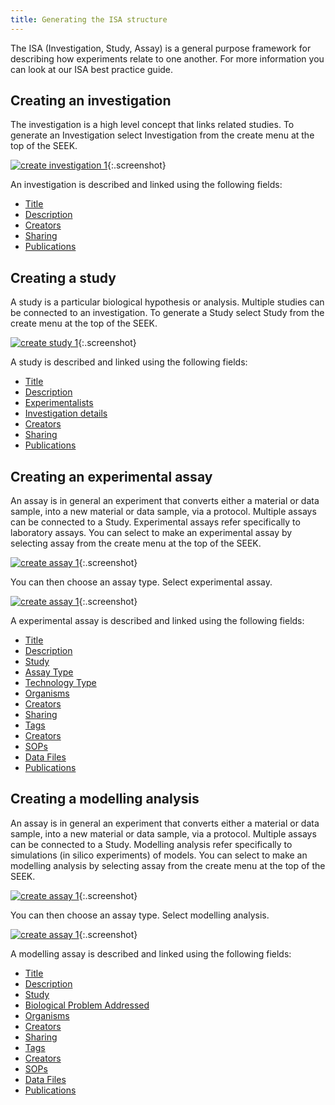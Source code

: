 ```yaml
---
title: Generating the ISA structure
---
```


The ISA (Investigation, Study, Assay) is a general purpose framework for describing how experiments relate to one another. For more information you can look at our ISA best practice guide.

## Creating an investigation
The investigation is a high level concept that links related studies. To generate an Investigation select Investigation from the create menu at the top of the SEEK.

[![create investigation 1](/images/user-guide/create_investigation_1.png)](/images/user-guide/create_investigation_1.png){:.screenshot}

An investigation is described and linked using the following fields:

* [Title](general-attributes#title)
* [Description](general-attributes#description)
* [Creators](general-attributes#creators)
* [Sharing](general-attributes#sharing)
* [Publications](general-attributes#publications)



## Creating a study
A study is a particular biological hypothesis or analysis. Multiple studies can be connected to an investigation. To generate a Study select Study from the create menu at the top of the SEEK.

[![create study 1](/images/user-guide/create_study_1.png)](/images/user-guide/create_study_1.png){:.screenshot}

A study is described and linked using the following fields:

* [Title](general-attributes.html#title)
* [Description](general-attributes.html#description)
* [Experimentalists](general-attributes.html#experimentalists)
* [Investigation details](general-attributes.html#investigation-details)
* [Creators](general-attributes.html#creators)
* [Sharing](general-attributes.html#sharing)
* [Publications](general-attributes.html#publications)

## Creating an experimental assay
An assay is in general an experiment that converts either a material or data sample, into a new material or data sample, via a protocol. Multiple assays can be connected to a Study. Experimental assays refer specifically to laboratory assays. You can select to make an experimental assay by selecting assay from the create menu at the top of the SEEK.

[![create assay 1](/images/user-guide/create_assay_1.png)](/images/user-guide/create_assay_1.png){:.screenshot}

You can then choose an assay type. Select experimental assay.

[![create assay 1](/images/user-guide/create_assay_2.png)](/images/user-guide/create_assay_2.png){:.screenshot}

A experimental assay is described and linked using the following fields:

* [Title](general-attributes.html#title)
* [Description](general-attributes.html#description)
* [Study](general-attributes.html#study)
* [Assay Type](general-attributes.html#assay-type)
* [Technology Type](general-attributes.html#technology-type)
* [Organisms](general-attributes.html#organisms)
* [Creators](general-attributes.html#creators)
* [Sharing](general-attributes.html#sharing)
* [Tags](general-attributes.html#tags)
* [Creators](general-attributes.html#creators)
* [SOPs](general-attributes.html#sops)
* [Data Files](general-attributes.html#data-files)
* [Publications](general-attributes.html#publications)

## Creating a modelling analysis
An assay is in general an experiment that converts either a material or data sample, into a new material or data sample, via a protocol. Multiple assays can be connected to a Study. Modelling analysis refer specifically to simulations (in silico experiments) of models. You can select to make an modelling analysis by selecting assay from the create menu at the top of the SEEK.

[![create assay 1](/images/user-guide/create_assay_1.png)](/images/user-guide/create_assay_1.png){:.screenshot}

You can then choose an assay type. Select modelling analysis.

[![create assay 1](/images/user-guide/create_assay_2.png)](/images/user-guide/create_assay_2.png){:.screenshot}

A modelling assay is described and linked using the following fields:

* [Title](general-attributes.html#title)
* [Description](general-attributes.html#description)
* [Study](general-attributes.html#study)
* [Biological Problem Addressed](general-attributes.html#biological-problem-addressed)
* [Organisms](general-attributes.html#organisms)
* [Creators](general-attributes.html#creators)
* [Sharing](general-attributes.html#sharing)
* [Tags](general-attributes.html#tags)
* [Creators](general-attributes.html#creators)
* [SOPs](general-attributes.html#sops)
* [Data Files](general-attributes.html#data-files)
* [Publications](general-attributes.html#publications)